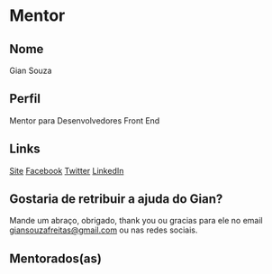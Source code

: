 # Mentor

## Nome

Gian Souza

## Perfil

Mentor para Desenvolvedores Front End

## Links

[Site](http://giansouza.com)
[Facebook](https://www.facebook.com/ogiansouza)
[Twitter](https://twitter.com/ogiansouza)
[LinkedIn](https://www.linkedin.com/in/ogiansouza)

## Gostaria de retribuir a ajuda do Gian?

Mande um abraço, obrigado, thank you ou gracias para ele no email giansouzafreitas@gmail.com ou nas redes sociais.

## Mentorados(as)

